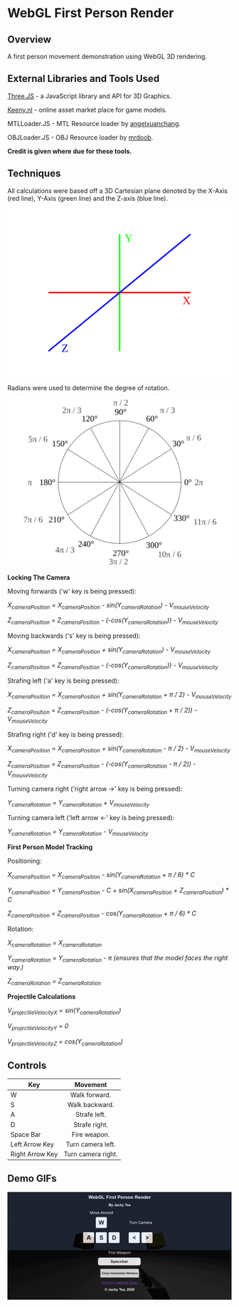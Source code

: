 # WebGL First Person Render

## Overview

A first person movement demonstration using WebGL 3D rendering.


## External Libraries and Tools Used

[Three.JS](https://threejs.org/) - a JavaScript library and API for 3D Graphics.

[Keeny.nl](https://kenney.nl/) - online asset market place for game models.

MTLLoader.JS - MTL Resource loader by [angelxuanchang](https://github.com/angelxuanchang).

OBJLoader.JS - OBJ Resource loader by [mrdoob](https://github.com/mrdoob).

**Credit is given where due for these tools.**


## Techniques

All calculations were based off a 3D Cartesian plane denoted by the X-Axis (red line), Y-Axis (green line) and the Z-axis (blue line).

![3D Cartesian Plane](./demos/3D_Plane.svg)

Radians were used to determine the degree of rotation.

![Radian Chart](./demos/Radians.svg)

**Locking The Camera**

Moving forwards ('w' key is being pressed):

*X<sub>cameraPosition</sub> = X<sub>cameraPosition</sub> - sin(Y<sub>cameraRotation</sub>) - V<sub>mouseVelocity</sub>*

*Z<sub>cameraPosition</sub> = Z<sub>cameraPosition</sub> - (-cos(Y<sub>cameraRotation</sub>)) - V<sub>mouseVelocity</sub>*


Moving backwards ('s' key is being pressed):

*X<sub>cameraPosition</sub> = X<sub>cameraPosition</sub> + sin(Y<sub>cameraRotation</sub>) - V<sub>mouseVelocity</sub>*

*Z<sub>cameraPosition</sub> = Z<sub>cameraPosition</sub> - (-cos(Y<sub>cameraRotation</sub>)) - V<sub>mouseVelocity</sub>*


Strafing left ('a' key is being pressed):

*X<sub>cameraPosition</sub> = X<sub>cameraPosition</sub> + sin(Y<sub>cameraRotation</sub> + π / 2) - V<sub>mouseVelocity</sub>*

*Z<sub>cameraPosition</sub> = Z<sub>cameraPosition</sub> - (-cos(Y<sub>cameraRotation</sub> + π / 2)) - V<sub>mouseVelocity</sub>*


Strafing right ('d' key is being pressed):

*X<sub>cameraPosition</sub> = X<sub>cameraPosition</sub> + sin(Y<sub>cameraRotation</sub> - π / 2) - V<sub>mouseVelocity</sub>*

*Z<sub>cameraPosition</sub> = Z<sub>cameraPosition</sub> - (-cos(Y<sub>cameraRotation</sub> - π / 2)) - V<sub>mouseVelocity</sub>*


Turning camera right ('right arrow ->' key is being pressed):

*Y<sub>cameraRotation</sub> = Y<sub>cameraRotation</sub> + V<sub>mouseVelocity</sub>*


Turning camera left ('left arrow <-' key is being pressed):

*Y<sub>cameraRotation</sub> = Y<sub>cameraRotation</sub> - V<sub>mouseVelocity</sub>*

**First Person Model Tracking**

Positioning:

*X<sub>cameraPosition</sub> = X<sub>cameraPosition</sub> - sin(Y<sub>cameraRotation</sub> + π / 6) * C*

*Y<sub>cameraPosition</sub> = Y<sub>cameraPosition</sub> - C + sin(X<sub>cameraPosition</sub> + Z<sub>cameraPosition</sub>) * C*

*Z<sub>cameraPosition</sub> = Z<sub>cameraPosition</sub> - cos(Y<sub>cameraRotation</sub> + π / 6) * C*

Rotation:

*X<sub>cameraRotation</sub> = X<sub>cameraRotation</sub>*

*Y<sub>cameraRotation</sub> = Y<sub>cameraRotation</sub> - π (ensures that the model faces the right way.)* 

*Z<sub>cameraRotation</sub> = Z<sub>cameraRotation</sub>*

**Projectile Calculations**

*V<sub>projectileVelocityX</sub> = sin(Y<sub>cameraRotation</sub>)*

*V<sub>projectileVelocityY</sub> = 0*

*V<sub>projectileVelocityZ</sub> = cos(Y<sub>cameraRotation</sub>)*

## Controls

| **Key**         |    **Movement**    |
| --------------- | :----------------: |
| W               |   Walk forward.    |
| S               |   Walk backward.   |
| A               |    Strafe left.    |
| D               |   Strafe right.    |
| Space Bar       |    Fire weapon.    |
| Left Arrow Key  | Turn camera left.  |
| Right Arrow Key | Turn camera right. |

## Demo GIFs

![First person demonstration](./demos/demo.gif)
